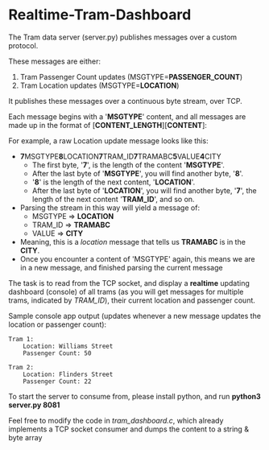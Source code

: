# Realtime-Tram-Dashboard

The Tram data server (server.py) publishes messages over a custom protocol. 

These messages are either:

1. Tram Passenger Count updates (MSGTYPE=**PASSENGER_COUNT**)
2. Tram Location updates (MSGTYPE=**LOCATION**)

It publishes these messages over a continuous byte stream, over TCP.

Each message begins with a '**MSGTYPE**' content, and all messages are made up in the format of [**CONTENT_LENGTH**][**CONTENT**]:

For example, a raw Location update message looks like this:

- **7**MSGTYPE**8**LOCATION**7**TRAM_ID**7**TRAMABC**5**VALUE**4**CITY
    - The first byte, '**7**', is the length of the content '**MSGTYPE**'. 
    - After the last byte of '**MSGTYPE**', you will find another byte, '**8**'.
    - '**8**' is the length of the next content, '**LOCATION**'. 
    - After the last byte of '**LOCATION**', you will find another byte, '**7**', the length of the next content '**TRAM_ID**', and so on.
- Parsing the stream in this way will yield a message of:
    - MSGTYPE => **LOCATION**
    - TRAM_ID => **TRAMABC**
    - VALUE => **CITY**
- Meaning, this is a *location* message that tells us **TRAMABC** is in the **CITY**.
- Once you encounter a content of 'MSGTYPE' again, this means we are in a new message, and finished parsing the current message

The task is to read from the TCP socket, and display a **realtime** updating dashboard (console) of all trams (as you will get messages for multiple trams, indicated by *TRAM_ID*), their current location and passenger count.

Sample console app output (updates whenever a new message updates the location or passenger count):

    Tram 1:
        Location: Williams Street
        Passenger Count: 50

    Tram 2:
        Location: Flinders Street
        Passenger Count: 22

To start the server to consume from, please install python, and run **python3 server.py 8081**

Feel free to modify the code in *tram_dashboard.c*, which already implements a TCP socket consumer and dumps the content to a string & byte array